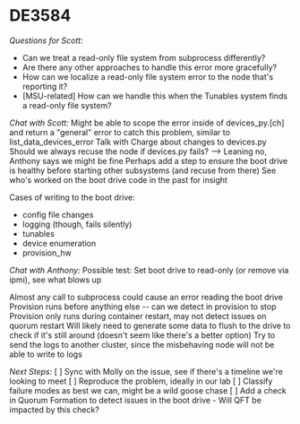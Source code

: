 # DE3584

*Questions for Scott:*
- Can we treat a read-only file system from subprocess differently?
- Are there any other approaches to handle this error more gracefully?
- How can we localize a read-only file system error to the node that's reporting it?
- [MSU-related] How can we handle this when the Tunables system finds a read-only file system?

*Chat with Scott:*
Might be able to scope the error inside of devices_py.[ch] and return a "general" error to catch this problem, similar to list_data_devices_error
Talk with Charge about changes to devices.py
Should we always recuse the node if devices.py fails? --> Leaning no, Anthony says we might be fine
Perhaps add a step to ensure the boot drive is healthy before starting other subsystems (and recuse from there)
See who's worked on the boot drive code in the past for insight

Cases of writing to the boot drive:
- config file changes
- logging (though, fails silently)
- tunables
- device enumeration
- provision_hw

*Chat with Anthony:*
Possible test: Set boot drive to read-only (or remove via ipmi), see what blows up

Almost any call to subprocess could cause an error reading the boot drive
Provision runs before anything else -- can we detect in provision to stop
Provision only runs during container restart, may not detect issues on quorum restart
Will likely need to generate some data to flush to the drive to check if it's still around (doesn't seem like there's a better option)
Try to send the logs to another cluster, since the misbehaving node will not be able to write to logs

*Next Steps:*
[ ] Sync with Molly on the issue, see if there's a timeline we're looking to meet
[ ] Reproduce the problem, ideally in our lab
[ ] Classify failure modes as best we can, might be a wild goose chase
[ ] Add a check in Quorum Formation to detect issues in the boot drive
    - Will QFT be impacted by this check?

